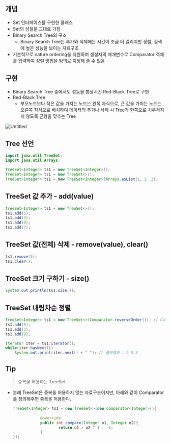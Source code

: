 ## 개념

- Set 인터페이스를 구현한 클래스
- Set의 성질을 그대로 가짐
- Binary Search Tree의 구조
    - Binary Search Tree는 추가와 삭제에는 시간이 조금 더 걸리지만 정렬, 검색에 높은 성능을 보이는 자료구조
- 기본적으로 nature ordering을 지원하며 생성자의 매개변수로 Comparator 객체를 입력하여 정렬 방법을 임의로 지정해 줄 수 있음

## 구현

- Binary Search Tree 중에서도 성능을 향상시킨 Red-Black Tree로 구현
- Red-Black Tree
    - 부모노드보다 작은 값을 가지는 노드는 왼쪽 자식으로, 큰 값을 가지는 노드는 오른쪽 자식으로 배치하여 데이터의 추가나 삭제 시 Tree가 한쪽으로 치우쳐지지 않도록 균형을 맞추는 Tree

![Untitled](https://github.com/MJ-Kor/SSAFY11th-Gwangju04-WebStudy/blob/main/MJ-Kor/DataStructures/imgs/TreeSet.png)

## Tree 선언

```java
import java.util.TreeSet;
import java.util.Arrays;

TreeSet<Integer> ts1 = new TreeSet<Integer>();
TreeSet<Integer> ts1 = new TreeSet<>();
TreeSet<Integer> ts1 = new TreeSet<Integer>(Arrays.asList(1, 2 ,3);
```

## TreeSet 값 추가 - add(value)

```java
TreeSet<Integer> ts1 = new TreeSet<>();
ts1.add(5);
ts1.add(3);
ts1.add(9);
ts1.add(7);
```

## TreeSet 값(전체) 삭제 - remove(value), clear()

```java
ts1.remove(5);
ts1.clear();
```

## TreeSet 크기 구하기 - size()

```java
System.out.println(ts1.size());
```

## TreeSet 내림차순 정렬

```java
TreeSet<Integer> ts1 = new TreeSet<>(Comparator.reverseOrder()); // Comparator 입력하여 임의로 내림차순 정렬
ts1.add(5);
ts1.add(3);
ts1.add(9);

Iterator iter = ts1.iterator();
while(iter.hasNext())
    System.out.print(iter.next() + " "); // 출력결과 : 9 5 3
```

## Tip

> 중복을 허용하는 TreeSet
> 
- 본래 TreeSet은 중복을 허용하지 않는 자료구조이지만, 아래와 같이 Comparator를 정의해주면 중복을 허용한다.
    
    ```java
    TreeSet<Integer> ts1 = new TreeSet<>(new Comparator<Integer>(){
    			
    			@override
    			public int compare(Integer o1, Integer o2){
    					return o1 > o2 ? 1 : -1;
    			}
    });
    ```
